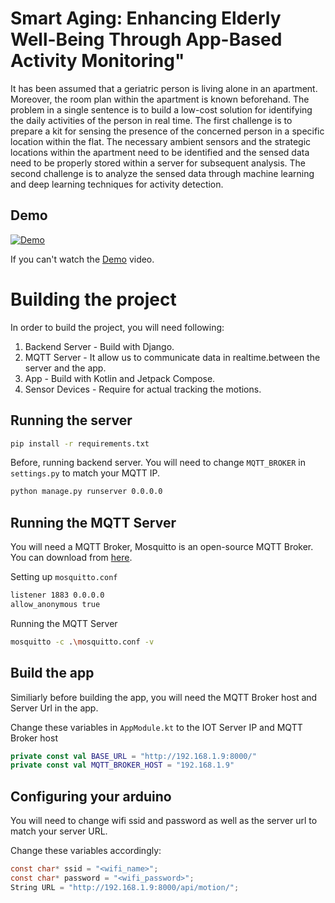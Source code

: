 # Smart Aging: Enhancing Elderly Well-Being Through App-Based Activity Monitoring"

It has been assumed that a geriatric person is living alone in an apartment. Moreover, the room plan within the apartment is known beforehand. The problem in a single sentence is to build a low-cost solution for identifying the daily activities of the person in real time. The first challenge is to prepare a kit for sensing the presence of the concerned person in a specific location within the flat. The necessary ambient sensors and the strategic locations within the apartment need to be identified and the sensed data need to be properly stored within a server for subsequent analysis. The second challenge is to analyze the sensed data through machine learning and deep learning techniques for activity detection. 

## Demo
[![Demo](https://img.youtube.com/vi/W3peQtuGI2U/1.jpg)](https://www.youtube.com/watch?v=W3peQtuGI2U)

If you can't watch the [Demo](https://youtu.be/W3peQtuGI2U) video.


# Building the project
In order to build the project, you will need following: 

1. Backend Server - Build with Django.
1. MQTT Server - It allow us to communicate data in realtime.between the server and the app. 
1. App - Build with Kotlin and Jetpack Compose.
1. Sensor Devices - Require for actual tracking the motions.


## Running the server 
```bash
pip install -r requirements.txt
```

Before, running backend server. You will need to change `MQTT_BROKER` in `settings.py` to match your MQTT IP.

```bash
python manage.py runserver 0.0.0.0
```

## Running the MQTT Server

You will need a MQTT Broker, Mosquitto is an open-source MQTT Broker. You can download from [here](https://mosquitto.org/download/).

Setting up `mosquitto.conf`
```bash
listener 1883 0.0.0.0
allow_anonymous true
```

Running the MQTT Server

```bash
mosquitto -c .\mosquitto.conf -v
```

## Build the app
Similiarly before building the app, you will need the MQTT Broker host and Server Url in the app. 

Change these variables in `AppModule.kt` to the IOT Server IP
and MQTT Broker host

```kotlin
private const val BASE_URL = "http://192.168.1.9:8000/"
private const val MQTT_BROKER_HOST = "192.168.1.9"
```

## Configuring your arduino
You will need to change wifi ssid and password as well as the 
server url to match your server URL. 

Change these variables accordingly: 
```c
const char* ssid = "<wifi_name>";
const char* password = "<wifi_password>";
String URL = "http://192.168.1.9:8000/api/motion/";
```
